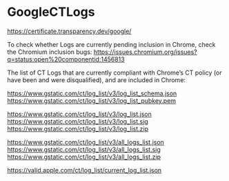 # GoogleCTLogs

https://certificate.transparency.dev/google/

To check whether Logs are currently pending inclusion in Chrome, check the Chromium inclusion bugs: https://issues.chromium.org/issues?q=status:open%20componentid:1456813

The list of CT Logs that are currently compliant with Chrome’s CT policy (or have been and were disqualified), and are included in Chrome:

https://www.gstatic.com/ct/log_list/v3/log_list_schema.json
https://www.gstatic.com/ct/log_list/v3/log_list_pubkey.pem

https://www.gstatic.com/ct/log_list/v3/log_list.json
https://www.gstatic.com/ct/log_list/v3/log_list.sig
https://www.gstatic.com/ct/log_list/v3/log_list.zip


https://www.gstatic.com/ct/log_list/v3/all_logs_list.json
https://www.gstatic.com/ct/log_list/v3/all_logs_list.sig
https://www.gstatic.com/ct/log_list/v3/all_logs_list.zip

https://valid.apple.com/ct/log_list/current_log_list.json